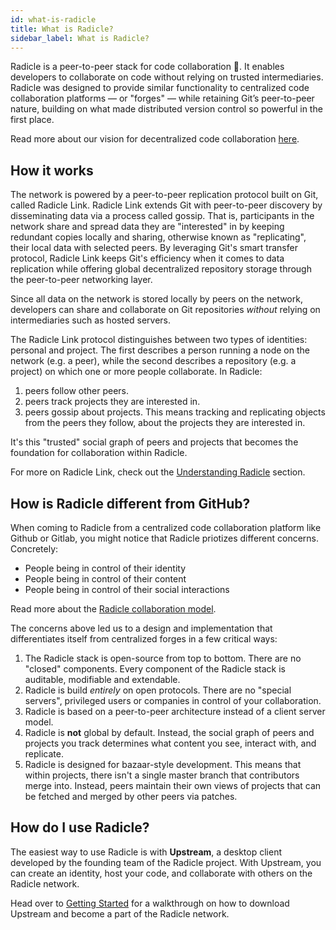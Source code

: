 ```yaml
---
id: what-is-radicle
title: What is Radicle?
sidebar_label: What is Radicle?
---
```


Radicle is a peer-to-peer stack for code collaboration 🌱. It enables developers
to collaborate on code without relying on trusted intermediaries. Radicle was designed
to provide similar functionality to centralized code collaboration platforms — or "forges" —
while retaining Git’s peer-to-peer nature, building on what made distributed
version control so powerful in the first place.

Read more about our vision for decentralized code collaboration [here][wh].

## How it works

The network is powered by a peer-to-peer replication protocol built on Git,
called Radicle Link. Radicle Link extends Git with peer-to-peer
discovery by disseminating data via a process called gossip. That is,
participants in the network share and spread data they are "interested" in by
keeping redundant copies locally and sharing, otherwise known as "replicating",
their local data with selected peers. By leveraging Git's smart transfer
protocol, Radicle Link keeps Git's efficiency when it comes to data replication
while offering global decentralized repository storage through the peer-to-peer
networking layer.

Since all data on the network is stored locally by peers on the network,
developers can share and collaborate on Git repositories *without* relying on
intermediaries such as hosted servers.

The Radicle Link protocol distinguishes between two types of identities: personal and project.
The first describes a person running a node on the network (e.g. a peer), while the second describes a repository (e.g. a project)
on which one or more people collaborate. In Radicle: 

1. peers follow other peers.
2. peers track projects they are interested in.
3. peers gossip about projects. This means tracking and replicating objects from
the peers they follow, about the projects they are interested in.

It's this "trusted" social graph of peers and projects that becomes the foundation for
collaboration within Radicle.

For more on Radicle Link, check out the [Understanding Radicle][wh] section.

## How is Radicle different from GitHub?

When coming to Radicle from a centralized code collaboration platform like
Github or Gitlab, you might notice that Radicle priotizes different concerns. Concretely:

- People being in control of their identity
- People being in control of their content
- People being in control of their social interactions

Read more about the [Radicle collaboration model][fa].

The concerns above led us to a design and implementation that differentiates itself from
centralized forges in a few critical ways:

1. The Radicle stack is open-source from top to bottom. There are no "closed" components.
Every component of the Radicle stack is auditable, modifiable and extendable.
2. Radicle is build *entirely* on open protocols. There are no "special servers", privileged
users or companies in control of your collaboration.
3. Radicle is based on a peer-to-peer architecture instead of a client server model.
4. Radicle is **not** global by default. Instead, the social graph of peers and projects you 
track determines what content you see, interact with, and replicate.
5. Radicle is designed for bazaar-style development. This means that within projects, there isn't 
a single master branch that contributors merge into. Instead, peers maintain their own views of 
projects that can be fetched and merged by other peers via patches.

## How do I use Radicle?

The easiest way to use Radicle is with **Upstream**, a desktop client developed by
the founding team of the Radicle project. With Upstream, you can create an
identity, host your code, and collaborate with others on the Radicle network.

Head over to [Getting Started][gs] for a walkthrough on how to download Upstream
and become a part of the Radicle network.


[fa]: understanding-radicle/faq.md
[gs]: getting-started.md
[wh]: understanding-radicle/why-radicle.md
